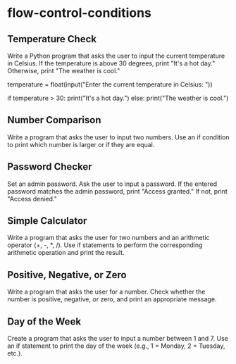 # flow-control-conditions

## Temperature Check
Write a Python program that asks the user to input the current temperature in Celsius. If the temperature is above 30 degrees, print "It's a hot day." Otherwise, print "The weather is cool."

temperature = float(input("Enter the current temperature in Celsius: "))

if temperature > 30:
  print("It's a hot day.")
else:
  print("The weather is cool.")
  
## Number Comparison
Write a program that asks the user to input two numbers. Use an if condition to print which number is larger or if they are equal.

## Password Checker
Set an admin password. Ask the user to input a password. If the entered password matches the admin password, print "Access granted." If not, print "Access denied."

## Simple Calculator
Write a program that asks the user for two numbers and an arithmetic operator (+, -, *, /). Use if statements to perform the corresponding arithmetic operation and print the result.

## Positive, Negative, or Zero
Write a program that asks the user for a number. Check whether the number is positive, negative, or zero, and print an appropriate message.

## Day of the Week
Create a program that asks the user to input a number between 1 and 7. Use an if statement to print the day of the week (e.g., 1 = Monday, 2 = Tuesday, etc.).
